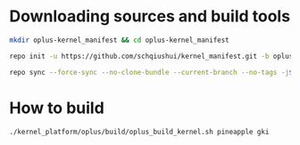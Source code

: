 # Downloading sources and build tools 

```bash
mkdir oplus-kernel_manifest && cd oplus-kernel_manifest
```

```bash
repo init -u https://github.com/schqiushui/kernel_manifest.git -b oplus_ace5_v -m oneplus_ace5_v.xml
```

```bash
repo sync --force-sync --no-clone-bundle --current-branch --no-tags -j$(nproc --all)
```

# How to build
```bash
./kernel_platform/oplus/build/oplus_build_kernel.sh pineapple gki
```

